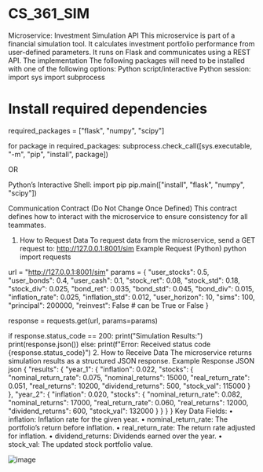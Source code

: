 # CS_361_SIM
Microservice: Investment Simulation API
This microservice is part of a financial simulation tool.  It calculates investment portfolio performance from user-defined parameters.  It runs on Flask and communicates using a REST API. The implementation 
The following packages will need to be installed with one of the following options:
Python script/interactive Python session:
import sys
import subprocess

# Install required dependencies
required_packages = ["flask", "numpy", "scipy"]

for package in required_packages:
    subprocess.check_call([sys.executable, "-m", "pip", "install", package])

OR

Python’s Interactive Shell:
import pip
pip.main(["install", "flask", "numpy", "scipy"])


Communication Contract (Do Not Change Once Defined)
This contract defines how to interact with the microservice to ensure consistency for all teammates.
1. How to Request Data
To request data from the microservice, send a GET request to:
http://127.0.0.1:8001/sim
Example Request (Python)
python
import requests

url = "http://127.0.0.1:8001/sim"
params = {
    "user_stocks": 0.5,
    "user_bonds": 0.4,
    "user_cash": 0.1,
    "stock_ret": 0.08,
    "stock_std": 0.18,
    "stock_div": 0.025,
    "bond_ret": 0.035,
    "bond_std": 0.045,
    "bond_div": 0.015,
    "inflation_rate": 0.025,
    "inflation_std": 0.012,
    "user_horizon": 10,
    "sims": 100,
    "principal": 200000,
    "reinvest": False    # can be True or False
}

response = requests.get(url, params=params)

if response.status_code == 200:
    print("Simulation Results:")
    print(response.json())
else:
    print(f"Error: Received status code {response.status_code}")
2. How to Receive Data
The microservice returns simulation results as a structured JSON response.
Example Response JSON
json
{
    "results": {
        "year_1": {
            "inflation": 0.022,
            "stocks": {
                "nominal_return_rate": 0.075,
                "nominal_returns": 15000,
                "real_return_rate": 0.051,
                "real_returns": 10200,
                "dividend_returns": 500,
                "stock_val": 115000
            }
        },
        "year_2": {
            "inflation": 0.020,
            "stocks": {
                "nominal_return_rate": 0.082,
                "nominal_returns": 17000,
                "real_return_rate": 0.060,
                "real_returns": 12000,
                "dividend_returns": 600,
                "stock_val": 132000
            }
        }
    }
}
Key Data Fields:
•	inflation: Inflation rate for the given year.
•	nominal_return_rate: The portfolio’s return before inflation.
•	real_return_rate: The return rate adjusted for inflation.
•	dividend_returns: Dividends earned over the year.
•	stock_val: The updated stock portfolio value.
 
![image](https://github.com/user-attachments/assets/a9b645a7-50a8-481b-8f4c-d62572b4b351)

